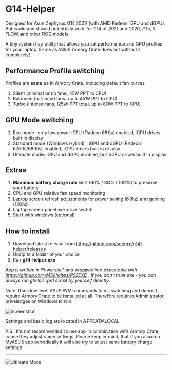 # G14-Helper

Designed for Asus Zephyrus G14 2022 (with AMD Radeon iGPU and dGPU). But could and should potentially work for G14 of 2021 and 2020, G15, X FLOW, and other ROG models.

A tiny system tray utility that allows you set performance and GPU profiles for your laptop. Same as ASUS Armory Crate does but without it completely!. 

## Performance Profile switching 

Profiles are **same** as in Armory Crate, including default fan curves

1. Silent (minimal or no fans, 45W PPT to CPU)
2. Balanced (balanced fans, up to 45W PPT to CPU)
3. Turbo (intense fans, 125W PPT total, up to 80W PPT to CPU) 

## GPU Mode switching

1. Eco mode : only low power iGPU (Radeon 680u) enabled, iGPU drives built in display
2. Standard mode (Windows Hybrid) : iGPU and dGPU (Radeon 6700s/6800s) enabled, iGPU drives built in display
3. Ultimate mode: iGPU and dGPU enabled, but dGPU drives built in display

## Extras

1. **Maximum battery charge rate** limit (60% / 80% / 100%) to preserve your battery
2. CPU and GPU relative fan speed monitoring 
3. Laptop screen refresh adjustments for power saving (60hz) and gaming (120hz)
4. Laptop screen panel overdrive switch
5. Start with windows (optional)


## How to install

1. Download latest release from https://github.com/seerge/g14-helper/releases
2. Unzip to a folder of your choice
3. Run **g14-helper.exe**

_App is written in Powershell and wrapped into executable with https://github.com/MScholtes/PS2EXE . 
If you don't trust exe - you can always run ghelper.ps1 script by yourself directly._


Note: Uses low level ASUS WMI commands to do switching and doens't require Armory Crate to be isntalled at all. 
Therefore requires Administrator priveledges on Windows to run.

![Screenshot](https://github.com/seerge/g14-helper/blob/main/g14-helper.png)



Settings and basic log are located in APPDATA\LOCAL

P.S.: It's not recommended to use app in combination with Armory Crate, cause they adjust same settings.
Please keep in mind, that if you also run MyASUS app periodically it will also try to adjust same battery charge settings


--------
![Ultimate Mode](https://github.com/seerge/g14-helper/blob/main/ultimate.png)
